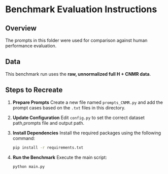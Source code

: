 # Benchmark Evaluation Instructions

## Overview

The prompts in this folder were used for comparison against human performance evaluation.

## Data

This benchmark run uses the **raw, unnormalized full H + CNMR data**.

## Steps to Recreate

1. **Prepare Prompts**
   Create a new file named `prompts_CNMR.py` and add the prompt cases based on the `.txt` files in this directory.

1. **Update Configuration**
   Edit `config.py` to set the correct dataset path,prompts file and output path.

1. **Install Dependencies**
   Install the required packages using the following command:

   ```bash
   pip install -r requirements.txt
   ```

1. **Run the Benchmark**
   Execute the main script:

   ```bash
   python main.py
   ```
